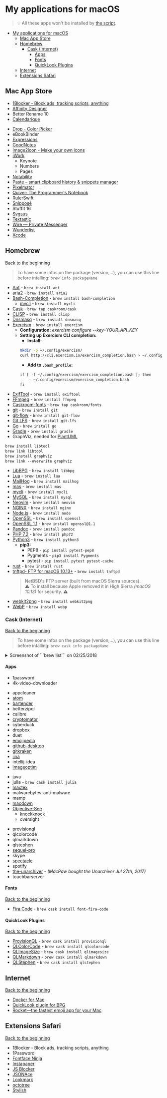# My applications for macOS
> 💡 All these apps won't be installed by [the script](../installation%20script/post_install.sh).

<!-- TOC START min:1 max:4 link:true update:true -->
- [My applications for macOS](#my-applications-for-macos)
  - [Mac App Store](#mac-app-store)
  - [Homebrew](#homebrew)
    - [Cask (Internet)](#cask-internet)
      - [Apps](#apps)
      - [Fonts](#fonts)
      - [QuickLook Plugins](#quicklook-plugins)
  - [Internet](#internet)
  - [Extensions Safari](#extensions-safari)

<!-- TOC END -->

## Mac App Store

- [1Blocker - Block ads, tracking scripts, anything](https://1blocker.com)
- [Affinity Designer](https://affinity.serif.com/en-gb/designer/)
- Better Rename 10
- [Calendarique](https://www.imagetasks.com/calendar-widget-for-osx/)
<!--
>- [CloudMounter: encrypt cloud files, save disk space](https://mac.eltima.com/mount-cloud-drive.html)
>-->
- [Drop - Color Picker](http://dropcolorpicker.com)
- eBookBinder
- [Expressions](http://www.apptorium.com/products/expressions)
- [GoodNotes](http://www.goodnotesapp.com)
- [Image2icon - Make your own icons](http://www.img2icnsapp.com)
- [iWork](https://www.apple.com/iwork/)
    - Keynote
    - Numbers
    - Pages
- [Notability](http://gingerlabs.com)
- [Paste – smart clipboard history & snippets manager](http://pasteapp.me)
- [Pixelmator](http://www.pixelmator.com/mac/)
- [Quiver: The Programmer's Notebook](http://happenapps.com)
- RulerSwift
- [Snipposé](http://www.samuelwford.com/snippose)
- StuffIt 16
- [Svgsus](http://www.svgs.us)
- [Textastic](https://www.textasticapp.com/mac.html)
- [Wire — Private Messenger](https://wire.com/en/)
- [Wunderlist](https://www.wunderlist.com)
- [Xcode](https://developer.apple.com/xcode/)

## Homebrew
[Back to the beginning](#my-applications-for-macos)

> To have some infos on the package (version,…), you can use this line before intalling:
> ```brew info packageName```

- [Ant](https://ant.apache.org) - ```brew install ant```
    <!-- > Apache Ant is a Java library and command-line tool whose mission is to drive processes described in build files as targets and extension points dependent upon each other. -->
- [aria2](https://aria2.github.io) - ```brew install aria2```
    <!-- > aria2 is a lightweight multi-protocol & multi-source command-line download utility. It supports HTTP/HTTPS, FTP, SFTP, BitTorrent and Metalink. aria2 can be manipulated via built-in JSON-RPC and XML-RPC interfaces. -->
- [Bash-Completion](https://github.com/scop/bash-completion) - ```brew install bash-completion```
    <!-- > Programmable completion functions for bash -->
    - [mycli](https://www.mycli.net) - ```brew install mycli```
        <!-- > MyCLI is a command line interface for MySQL, MariaDB, and Percona with auto-completion and syntax highlighting. -->
- [Cask](https://caskroom.github.io) - ```brew tap caskroom/cask```
    <!-- > Homebrew-Cask extends Homebrew and brings its elegance, simplicity, and speed to macOS applications and large binaries alike. -->
- [CLISP](http://clisp.org) - ```brew install clisp```
    <!-- > This is GNU CLISP - an ANSI Common Lisp Implementation -->
- [Dnsmasq](http://www.thekelleys.org.uk/dnsmasq/doc.html) - ```brew install dnsmasq```
    <!-- > Dnsmasq provides network infrastructure for small networks: DNS, DHCP, router advertisement and network boot. It is designed to be lightweight and have a small footprint, suitable for resource constrained routers and firewalls. -->
- [Exercism](http://exercism.io) - ```brew install exercism```
    <!-- > Level up your programming skills -->
    - **Configuration:** _exercism configure --key=YOUR_API_KEY_
    - **Setting up Exercism CLI completion:**
        - **Install:**
        ```bash
        mkdir -p ~/.config/exercism/
        curl http://cli.exercism.io/exercism_completion.bash > ~/.config/exercism/exercism_completion.bash
        ```
        - **Add to ```.bash_profile```:**
        ```
        if [ -f ~/.config/exercism/exercism_completion.bash ]; then
            - ~/.config/exercism/exercism_completion.bash
        fi
        ```
- [ExifTool](http://owl.phy.queensu.ca/~phil/exiftool/) - ```brew install exiftool```
    <!-- > Read, Write and Edit Meta Information! -->
- [FFmpeg](https://www.ffmpeg.org) - ```brew install ffmpeg```
    <!-- > FFmpeg is the leading multimedia framework, able to decode, encode, transcode, mux, demux, stream, filter and play pretty much anything that humans and machines have created. -->
- [Caskroom-fonts](https://github.com/caskroom/homebrew-fonts) -  ```brew tap caskroom/fonts```
    <!-- > Caskroom-fonts is a Homebrew Tap which allows you to use the same friendly Homebrew-style CLI workflow for the administration of binary font files on your Mac. -->
- [git](https://git-scm.com) - ```brew install git```
- [git-flow](https://github.com/nvie/gitflow) - ```brew install git-flow```
    <!-- > A collection of Git extensions to provide high-level repository operations for Vincent Driessen's branching model. -->
- [Git LFS](https://git-lfs.github.com) - ```brew install git-lfs```
    <!-- > An open source Git extension for versioning large files -->
- [Go](https://golang.org/) - ```brew install go```
    <!-- > Go is an open source programming language that makes it easy to build simple, reliable, and efficient software. -->
- [Gradle](https://www.gradle.org/) - ```brew install gradle```
    <!-- > Gradle is an open source build automation system that builds upon the concepts of Apache Ant and Apache Maven and introduces a Groovy-based domain-specific language (DSL) instead of the XML form used by Apache Maven for declaring the project configuration. -->
- GraphViz, needed for [PlantUML](http://plantuml.com)
```
brew install libtool
brew link libtool
brew install graphviz
brew link --overwrite graphviz
```
- [LibBPG](https://bellard.org/bpg/) - ```brew install libbpg```
    <!-- > BPG (Better Portable Graphics) is a new image format. -->
- [Lua](http://www.lua.org) - ```brew install lua```
    <!-- > Lua is a powerful, efficient, lightweight, embeddable scripting language. -->
- [MailHog](https://github.com/mailhog/MailHog) - ```brew install mailhog```
    <!-- > Web and API based SMTP testing -->
- [mas](https://github.com/mas-cli/mas) - ```brew install mas```
    <!-- > Mac App Store command line interface -->
- [mycli](https://www.mycli.net) - ```brew install mycli```
	<!-- > MyCLI is a command line interface for MySQL, MariaDB, and Percona with auto-completion and syntax highlighting. -->
- [MySQL](https://www.mysql.com) - ```brew install mysql```
    <!-- > MySQL is an open-source relational database management system (RDBMS). -->
- [Neovim](https://neovim.io) - ```brew install neovim```
    <!-- > Literally the future of vim. -->
- [NGINX](https://nginx.org/) - ```brew install nginx```
    <!-- > NGINX is a web server which can also be used as a reverse proxy, load balancer and HTTP cache. -->
- [Node.js](https://nodejs.org) - ```brew install node```
    <!-- > Node.js® is a JavaScript runtime built on Chrome's V8 JavaScript engine. Node.js uses an event-driven, non-blocking I/O model that makes it lightweight and efficient. -->
- [OpenSSL](https://openssl.org/) - ```brew install openssl```
    <!-- > OpenSSL is a software library for applications that secure communications over computer networks against eavesdropping or need to identify the party at the other end. -->
- [OpenSSL 1.1](https://openssl.org/) - ```brew install openssl@1.1```
    <!-- > Last version of OpenSSL. -->
- [Pandoc](http://pandoc.org) - ```brew install pandoc```
    <!-- > If you need to convert files from one markup format into another, pandoc is your swiss-army knife. -->
- [PHP 7.2](https://secure.php.net) - ```brew install php72```
    <!-- > Last version of PHP, a server-side scripting language designed primarily for web development but also used as a general-purpose programming language. -->
- [Python3](https://www.python.org) - ```brew install python3```
    <!-- > Python is a programming language that lets you work quickly and integrate systems more effectively. -->
    - **pip3:**
        - PEP8 - ```pip install pytest-pep8```
            <!-- > PEP8 is the Style Guide for Python Code. -->
        - Pygments - ```pip3 install Pygments```
            <!-- > Pygments is a syntax highlighting package written in Python. -->
        - pytest - ```pip install pytest pytest-cache```
            <!-- > A testing tool that will give you more flexibility over running your unit tests. -->
- [rust](https://www.rust-lang.org/) - ```brew install rust```
    <!-- > Rust is a systems programming language that runs blazingly fast, prevents segfaults, and guarantees thread safety. -->
- [tnftpd- FTP for macOS 10.13+](https://github.com/Homebrew/homebrew-core/blob/305fd893941f86bb9ec0b3d35c24eca1aa661707/Formula/tnftpd.rb) - ```brew install tnftpd```  
	> NetBSD's FTP server (built from macOS Sierra sources).  
	> ⚠️ To install because Apple removed it in High Sierra _(macOS 10.13)_ for security. ⚠️
- [webkit2png](http://www.paulhammond.org/webkit2png/) - ```brew install webkit2png```
    <!-- > webkit2png is a command line tool that creates screenshots of webpages -->
- [WebP](https://developers.google.com/speed/webp/) - ```brew install webp```
    <!-- > WebP is an image format employing both lossy and lossless compression. It is currently developed by Google, based on technology acquired with the purchase of On2 Technologies. -->

### Cask (Internet)
[Back to the beginning](#my-applications-for-macos)

> To have some infos on the package (version,…), you can use this line before intalling:
> ```brew cask info packageName```

<details><summary>Screenshot of ```brew list``` on 02/25/2018</summary>
![brew list](../brewList.png "brew list")
</details>

#### Apps

- 1password
- 4k-video-downloader
<!-- >- angry-ip-scanner -->
- appcleaner
- [atom](https://atom.io)
- [bartender](https://www.macbartender.com)<!-- - [beardedspice](https://beardedspice.github.io) -->
- betterzipql
- calibre
- [cryptomator](https://cryptomator.org)
- cyberduck
- dropbox
- duet
- [emojipedia](https://github.com/gingerbeardman/Emojipedia)
- [github-desktop](http://desktop.github.com)
- [gitkraken](https://www.gitkraken.com)
- [iina](https://lhc70000.github.io/iina/)
- intellij-idea
- [imageoptim](https://imageoptim.com/fr)
<!-- >- [Itsycal](https://www.mowglii.com/itsycal/) -->
- java
- julia - ```brew cask install julia```
- [mactex](https://www.tug.org/mactex/)
- malwarebytes-anti-malware
- mamp
- [macdown](http://macdown.uranusjr.com)<!-- - megasync-->
- [Objective-See](http://objective-see.com)
    <!-- - blockblock -->
    - knockknock
    <!-- - ransomwhere -->
    - oversight
<!-- >- onyx -->
- provisionql
- qlcolorcode
- qlmarkdown
- qlstephen
- [sequel-pro](https://sequelpro.com)
- skype
- [spectacle](https://www.spectacleapp.com)
- spotify
- [the-unarchiver](https://theunarchiver.com) - _(MacPaw bought the Unarchiver Jul 27th, 2017)_
- touchbarserver

#### Fonts
[Back to the beginning](#my-applications-for-macos)

- [Fira Code](https://github.com/tonsky/FiraCode) - ```brew cask install font-fira-code```
    <!-- > A monospaced font with programming ligatures -->

#### QuickLook Plugins
[Back to the beginning](#my-applications-for-macos)

- [ProvisionQL](https://github.com/ealeksandrov/ProvisionQL) - ```brew cask install provisionql```
    <!-- > Preview iOS / macOS app and provision information -->
- [QLColorCode](https://github.com/n8gray/QLColorCode) - ```brew cask install qlcolorcode```
    <!-- > Preview source code files with syntax highlighting -->
- [QLImageSize](https://github.com/Nyx0uf/qlImageSize) - ```brew cask install qlimagesize```
    <!-- > Display the dimensions of an image and its file size in the title bar. It can also preview and generate Finder thumbnails for bpg and WebP. -->
- [QLMarkdown](https://github.com/toland/qlmarkdown) - ```brew cask install qlmarkdown```
    <!-- > Preview Markdown files -->
- [QLStephen](https://github.com/whomwah/qlstephen) - ```brew cask install qlstephen```
    <!-- > Preview plain text files without or with unknown file extension. Example: README, CHANGELOG, index.styl, etc. -->

## Internet
[Back to the beginning](#my-applications-for-macos)

- [Docker for Mac](https://www.docker.com/docker-mac)
- [QuickLook plugin for BPG](https://github.com/Nyx0uf/qlImageSize)
- [Rocket—the fastest emoji app for your Mac](http://matthewpalmer.net/rocket/)

## Extensions Safari
[Back to the beginning](#my-applications-for-macos)

- 1Blocker - Block ads, tracking scripts, anything
- 1Password
- [Fontface Ninja](https://safari-extensions.apple.com/details/?id=com.creaktif.fontfaceninja-6AFG6428MF)
- [Instapaper](https://safari-extensions.apple.com/details/?id=com.instapaper.extension-CAM49M58WK)
- [JS Blocker](https://safari-extensions.apple.com/details/?id=com.toggleable.JavaScriptBlocker5-6S8J5HV3H4)
- [JSONAce](https://safari-extensions.apple.com/details/?id=com.jjlharrison.jsonace-635LU5M475)
- [Lookmark](https://safari-extensions.apple.com/details/?id=io.lookmark.safari.extension-A2MQ7WE8F2)
- [octotree](https://github.com/buunguyen/octotree)
- [Stylish](https://safari-extensions.apple.com/details/?id=com.sobolev.stylish-5555L95H45)
